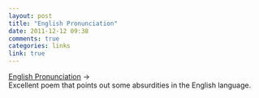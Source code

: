 ```yaml
---
layout: post
title: "English Pronunciation"
date: 2011-12-12 09:38
comments: true
categories: links
link: true
---
```

[English Pronunciation](http://spelling.wordpress.com/2007/09/05/english-pronunciation/ "English Pronunciation") &rarr;  
Excellent poem that points out some absurdities in the English language.
